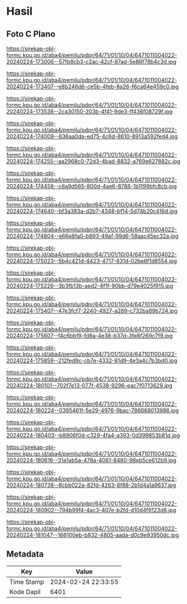 # Hasil

## Foto C Plano

https://sirekap-obj-formc.kpu.go.id/aba4/pemilu/pdpr/64/71/01/10/04/6471011004022-20240224-173006--57fb8cb3-c2ac-42cf-97ad-5e86f78b4c3d.jpg

https://sirekap-obj-formc.kpu.go.id/aba4/pemilu/pdpr/64/71/01/10/04/6471011004022-20240224-173407--e8b246d6-ce5b-4feb-8a26-f6ca64e459c0.jpg

https://sirekap-obj-formc.kpu.go.id/aba4/pemilu/pdpr/64/71/01/10/04/6471011004022-20240224-173538--2ca30150-203b-4f41-9de3-ff436f08729f.jpg

https://sirekap-obj-formc.kpu.go.id/aba4/pemilu/pdpr/64/71/01/10/04/6471011004022-20240224-174009--836aa0da-ed75-4c6d-8610-8913a592fed4.jpg

https://sirekap-obj-formc.kpu.go.id/aba4/pemilu/pdpr/64/71/01/10/04/6471011004022-20240224-174255--aa2968c0-72d3-4bad-8832-a769e627882c.jpg

https://sirekap-obj-formc.kpu.go.id/aba4/pemilu/pdpr/64/71/01/10/04/6471011004022-20240224-174458--c6a9d565-800d-4ae6-8786-1b1199bfc8cb.jpg

https://sirekap-obj-formc.kpu.go.id/aba4/pemilu/pdpr/64/71/01/10/04/6471011004022-20240224-174640--bf3a383a-d2b7-4348-bf14-5d74b20c416d.jpg

https://sirekap-obj-formc.kpu.go.id/aba4/pemilu/pdpr/64/71/01/10/04/6471011004022-20240224-174804--e66e8fa0-b893-49af-99d6-58aac45ec32a.jpg

https://sirekap-obj-formc.kpu.go.id/aba4/pemilu/pdpr/64/71/01/10/04/6471011004022-20240224-175023--5b4c421d-4423-4717-831d-02be6f1d8554.jpg

https://sirekap-obj-formc.kpu.go.id/aba4/pemilu/pdpr/64/71/01/10/04/6471011004022-20240224-175226--3b3fb13b-aed2-4f1f-90bb-d79e4025f915.jpg

https://sirekap-obj-formc.kpu.go.id/aba4/pemilu/pdpr/64/71/01/10/04/6471011004022-20240224-175407--47e3fcf7-2240-4927-a289-c732ba89b724.jpg

https://sirekap-obj-formc.kpu.go.id/aba4/pemilu/pdpr/64/71/01/10/04/6471011004022-20240224-175607--f4c6bbf9-fd8a-4e38-b37d-3fe8f269c7f9.jpg

https://sirekap-obj-formc.kpu.go.id/aba4/pemilu/pdpr/64/71/01/10/04/6471011004022-20240224-175859--212fed9c-cb7e-4332-81d9-4e3a4c7b3bd0.jpg

https://sirekap-obj-formc.kpu.go.id/aba4/pemilu/pdpr/64/71/01/10/04/6471011004022-20240224-180101--702f7e13-077f-4538-9296-eac7f0713629.jpg

https://sirekap-obj-formc.kpu.go.id/aba4/pemilu/pdpr/64/71/01/10/04/6471011004022-20240224-180224--0395461f-5e29-4976-9bac-786668013986.jpg

https://sirekap-obj-formc.kpu.go.id/aba4/pemilu/pdpr/64/71/01/10/04/6471011004022-20240224-180403--b8906f0d-c329-4fa4-a393-0d399853b81d.jpg

https://sirekap-obj-formc.kpu.go.id/aba4/pemilu/pdpr/64/71/01/10/04/6471011004022-20240224-180616--31e1ab5a-478a-4061-8480-98eb5ce612b9.jpg

https://sirekap-obj-formc.kpu.go.id/aba4/pemilu/pdpr/64/71/01/10/04/6471011004022-20240224-180738--8cbb022a-82fd-4263-8f88-2b1d4a1a9637.jpg

https://sirekap-obj-formc.kpu.go.id/aba4/pemilu/pdpr/64/71/01/10/04/6471011004022-20240224-180902--794b99f4-4ac3-407e-b2fd-d10d4f9123d8.jpg

https://sirekap-obj-formc.kpu.go.id/aba4/pemilu/pdpr/64/71/01/10/04/6471011004022-20240224-181047--166100eb-b832-4805-aada-d0c9e93950dc.jpg


## Metadata

| Key        | Value               |
| ---------- | ------------------- |
| Time Stamp | 2024-02-24 22:33:55 |
| Kode Dapil | 6401                |



